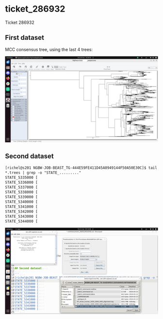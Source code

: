# ticket_286932

Ticket 286932

## First dataset

MCC consensus tree, using the last 4 trees:

![](first_consensus_tree.png)

## Second dataset

```
[richel@s201 NGBW-JOB-BEAST_TG-444E59FE411D45A0949144F50A50E30C]$ tail *.trees | grep -o "STATE_........."
STATE_5335000 [
STATE_5336000 [
STATE_5337000 [
STATE_5338000 [
STATE_5339000 [
STATE_5340000 [
STATE_5341000 [
STATE_5342000 [
STATE_5343000 [
STATE_5344000 [
```

![](second_setup.png)

